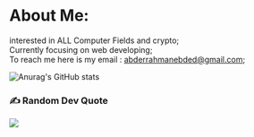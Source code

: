 # About Me: 
interested in ALL Computer Fields and crypto;<br>Currently focusing on web developing;<br>To reach me here is my email : abderrahmanebded@gmail.com;




![Anurag's GitHub stats](https://github-readme-stats.vercel.app/api?username=anuraghazra&show_icons=true&theme=transparent)


### ✍️ Random Dev Quote
![](https://quotes-github-readme.vercel.app/api?type=horizontal&theme=dark)

<!-- Proudly created with GPRM ( https://gprm.itsvg.in ) -->
